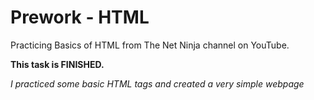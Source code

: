 # Prework - HTML

Practicing Basics of HTML from The Net Ninja channel on YouTube.

**This task is FINISHED.**

*I practiced some basic HTML tags and created a very simple webpage*
